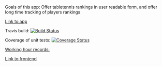 Goals of this app: Offer tabletennis rankings in user readable form, and offer long time tracking of players rankings

[Link to app](https://tabletennis-ranking-app.herokuapp.com/)

Travis build: [![Build Status](https://travis-ci.org/FummiTaksi/ranking-app-backend.svg?branch=master)](https://travis-ci.org/FummiTaksi/ranking-app-backend)

Coverage of unit tests: [![Coverage Status](https://coveralls.io/repos/github/FummiTaksi/ranking-app-backend/badge.svg?branch=master)](https://coveralls.io/github/FummiTaksi/ranking-app-backend?branch=master)

[Working hour records:](https://docs.google.com/spreadsheets/d/1V7HlcqmnLazPMtnx6VOmoptp2m-XOXWnCsU-GU69V9w/edit?usp=sharing)

[Link to frontend](https://github.com/FummiTaksi/ranking-app-frontend)